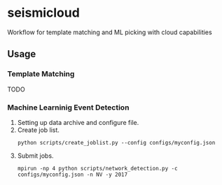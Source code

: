 # seismicloud
Workflow for template matching and ML picking with cloud capabilities


## Usage

### Template Matching
TODO 

### Machine Learninig Event Detection
1. Setting up data archive and configure file.
2. Create job list.
    ```
    python scripts/create_joblist.py --config configs/myconfig.json
    ```
3. Submit jobs.
    ```
    mpirun -np 4 python scripts/network_detection.py -c configs/myconfig.json -n NV -y 2017
    ```
